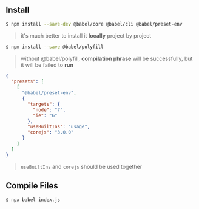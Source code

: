 ## Install

```bash
$ npm install --save-dev @babel/core @babel/cli @babel/preset-env
```

> it's much better to install it **locally** project by project

```bash
$ npm install --save @babel/polyfill
```

> without @babel/polyfill, **compilation phrase** will be successfully, but it will be failed to **run**

```json
{
  "presets": [
    [
      "@babel/preset-env",
      {
        "targets": {
          "node": "7",
          "ie": "6"
        },
        "useBuiltIns": "usage",
        "corejs": "3.0.0"
      }
    ]
  ]
}
```

> `useBuiltIns` and `corejs` should be used together

## Compile Files

```bash
$ npx babel index.js
```
